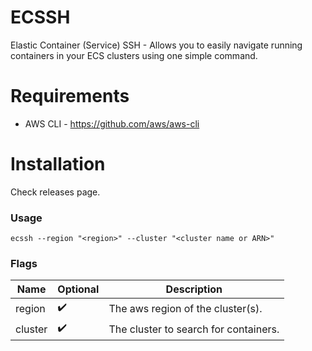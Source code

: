 # ECSSH 

Elastic Container (Service) SSH - Allows you to easily navigate running containers in your ECS clusters using one simple command.

# Requirements

* AWS CLI - https://github.com/aws/aws-cli

# Installation

Check releases page.

### Usage

```shell
ecssh --region "<region>" --cluster "<cluster name or ARN>"
```

### Flags

| Name    | Optional  | Description                           |
|---------|-----------|---------------------------------------|
| region  | ✔️        | The aws region of the cluster(s).     |
| cluster | ✔️        | The cluster to search for containers. |
